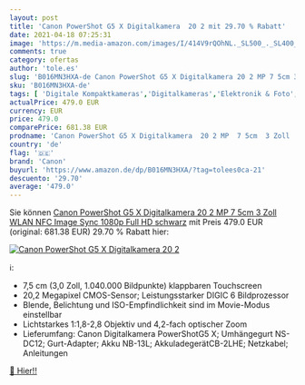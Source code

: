 ```yaml
---
layout: post
title: 'Canon PowerShot G5 X Digitalkamera  20 2 mit 29.70 % Rabatt'
date: 2021-04-18 07:25:31
image: 'https://m.media-amazon.com/images/I/414V9rQOhNL._SL500_._SL400_.jpg'
comments: true
category: ofertas
author: 'tole.es'
slug: 'B016MN3HXA-de Canon PowerShot G5 X Digitalkamera 20 2 MP 7 5cm 3 Zoll...'
sku: 'B016MN3HXA-de'
tags: [ 'Digitale Kompaktkameras','Digitalkameras','Elektronik & Foto','Kamera & Foto','canon', ]
actualPrice: 479.0 EUR
currency: EUR
price: 479.0
comparePrice: 681.38 EUR
prodname: 'Canon PowerShot G5 X Digitalkamera  20 2 MP  7 5cm  3 Zoll  WLAN  NFC  Image Sync  1080p  Full HD  schwarz'
country: 'de'
flag: '🇩🇪'
brand: 'Canon'
buyurl: 'https://www.amazon.de/dp/B016MN3HXA/?tag=tolees0ca-21'
descuento: '29.70'
average: '479.0'
---
```


Sie können [Canon PowerShot G5 X Digitalkamera  20 2 MP  7 5cm  3 Zoll  WLAN  NFC  Image Sync  1080p  Full HD  schwarz](https://www.amazon.de/dp/B016MN3HXA/?tag=tolees0ca-21) mit Preis 479.0 EUR (original: 681.38 EUR) 29.70 % Rabatt hier:

[![Canon PowerShot G5 X Digitalkamera  20 2](https://m.media-amazon.com/images/I/414V9rQOhNL._SL500_._SL400_.jpg)](https://www.amazon.de/dp/B016MN3HXA/?tag=tolees0ca-21)

ℹ️:

- 7,5 cm (3,0 Zoll, 1.040.000 Bildpunkte) klappbaren Touchscreen
- 20,2 Megapixel CMOS-Sensor; Leistungsstarker DIGIC 6 Bildprozessor
- Blende, Belichtung und ISO-Empfindlichkeit sind im Movie-Modus einstellbar
- Lichtstarkes 1:1,8-2,8 Objektiv und 4,2-fach optischer Zoom
- Lieferumfang: Canon Digitalkamera PowerShotG5 X; Umhängegurt NS-DC12; Gurt-Adapter; Akku NB-13L; AkkuladegerätCB-2LHE; Netzkabel; Anleitungen

[🛒 Hier!!](https://www.amazon.de/dp/B016MN3HXA/?tag=tolees0ca-21)
